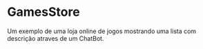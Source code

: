 # GamesStore

Um exemplo de uma loja online de jogos mostrando uma lista com descrição atraves de um ChatBot.
